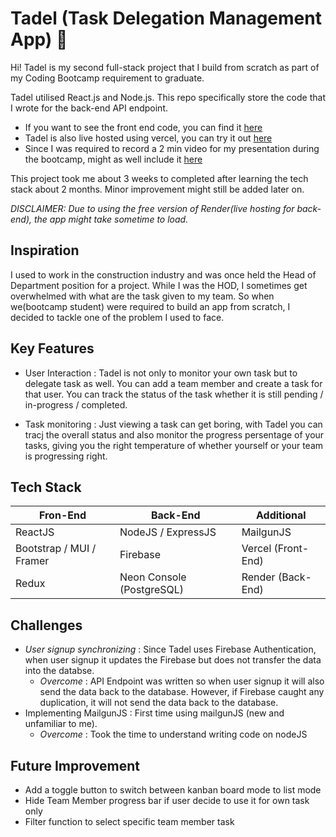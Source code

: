 # Tadel (Task Delegation Management App) 📝

Hi! Tadel is my second full-stack project that I build from scratch as part of my Coding Bootcamp requirement to graduate.

Tadel utilised React.js and Node.js. This repo specifically store the code that I wrote for the back-end API endpoint.

+ If you want to see the front end code, you can find it [here](https://github.com/Naqiuddinr/module-4-project-tadel)
+ Tadel is also live hosted using vercel, you can try it out [here](https://module-4-project-naqiuddinr.vercel.app/)
+ Since I was required to record a 2 min video for my presentation during the bootcamp, might as well include it [here](https://youtu.be/ynBE71BIlX4?si=n1fPAdOf8rnLZ0uR)

This project took me about 3 weeks to completed after learning the tech stack about 2 months. Minor improvement might still be added later on.

*DISCLAIMER: Due to using the free version of Render(live hosting for back-end), the app might take sometime to load.*

## Inspiration
I used to work in the construction industry and was once held the Head of Department position for a project. While I was the HOD, I sometimes get overwhelmed with what are the task given to my team. So when we(bootcamp student) were required to build an app from scratch, I decided to tackle one of the problem I used to face.

## Key Features
+ User Interaction : Tadel is not only to monitor your own task but to delegate task as well. You can add a team member and create a task for that user. You can track the status of the task whether it is still pending / in-progress / completed.
  
+ Task monitoring : Just viewing a task can get boring, with Tadel you can tracj the overall status and also monitor the progress persentage of your tasks, giving you the right temperature of whether yourself or your team is progressing right.

## Tech Stack
| Fron-End                 | Back-End                  | Additional         |
|--------------------------|---------------------------|--------------------|
| ReactJS                  | NodeJS / ExpressJS        | MailgunJS          |
| Bootstrap / MUI / Framer | Firebase                  | Vercel (Front-End) |
| Redux                    | Neon Console (PostgreSQL) | Render (Back-End)  |

## Challenges
+ *User signup synchronizing* : Since Tadel uses Firebase Authentication, when user signup it updates the Firebase but does not transfer the data into the databse.
  - *Overcome* : API Endpoint was written so when user signup it will also send the data back to the database. However, if Firebase caught any duplication, it will not send the data back to the database.
+ Implementing MailgunJS : First time using mailgunJS (new and unfamiliar to me).
  - *Overcome* : Took the time to understand writing code on nodeJS

## Future Improvement
+ Add a toggle button to switch between kanban board mode to list mode
+ Hide Team Member progress bar if user decide to use it for own task only
+ Filter function to select specific team member task
